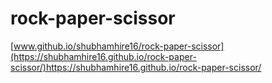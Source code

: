 # rock-paper-scissor
[www.github.io/shubhamhire16/rock-paper-scissor](https://shubhamhire16.github.io/rock-paper-scissor/)https://shubhamhire16.github.io/rock-paper-scissor/
